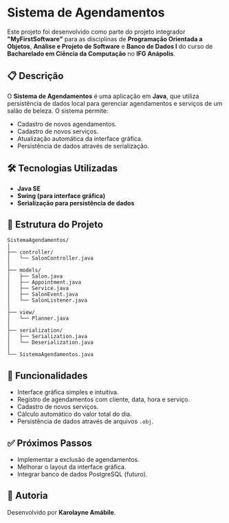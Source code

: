 # Sistema de Agendamentos

Este projeto foi desenvolvido como parte do projeto integrador **"MyFirstSoftware"** para as disciplinas de **Programação Orientada a Objetos**, **Análise e Projeto de Software** e **Banco de Dados I** do curso de **Bacharelado em Ciência da Computação** no **IFG Anápolis**.

## 📋 Descrição
O **Sistema de Agendamentos** é uma aplicação em **Java**, que utiliza persistência de dados local para gerenciar agendamentos e serviços de um salão de beleza. O sistema permite:

- Cadastro de novos agendamentos.
- Cadastro de novos serviços.
- Atualização automática da interface gráfica.
- Persistência de dados através de serialização.

## 🛠️ Tecnologias Utilizadas
- **Java SE**
- **Swing (para interface gráfica)**
- **Serialização para persistência de dados**

## 📂 Estrutura do Projeto
```
SistemaAgendamentos/
│
├── controller/
│   └── SalonController.java
│
├── models/
│   ├── Salon.java
│   ├── Appointment.java
│   ├── Service.java
│   ├── SalonEvent.java
│   └── SalonListener.java
│
├── view/
│   └── Planner.java
│
├── serialization/
│   ├── Serialization.java
│   └── Deserialization.java
│
└── SistemaAgendamentos.java
```

## 🔧 Funcionalidades
- Interface gráfica simples e intuitiva.
- Registro de agendamentos com cliente, data, hora e serviço.
- Cadastro de novos serviços.
- Cálculo automático do valor total do dia.
- Persistência de dados através de arquivos `.obj`.

## ✅ Próximos Passos
- Implementar a exclusão de agendamentos.
- Melhorar o layout da interface gráfica.
- Integrar banco de dados PostgreSQL (futuro).

## 📝 Autoria
Desenvolvido por **Karolayne Amábile**.

